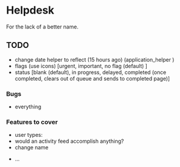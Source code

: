 # Helpdesk

For the lack of a better name.

## TODO
- change date helper to reflect (15 hours ago) (application_helper )
- flags (use icons) [urgent, important, no flag (default) ]
- status [blank (default), in progress, delayed, completed (once completed, clears out of queue and sends to completed page)]

### Bugs
- everything

### Features to cover
- user types:
- would an activity feed accomplish anything?
- change name


* ...
